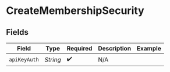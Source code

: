 # CreateMembershipSecurity


## Fields

| Field              | Type               | Required           | Description        | Example            |
| ------------------ | ------------------ | ------------------ | ------------------ | ------------------ |
| `apiKeyAuth`       | *String*           | :heavy_check_mark: | N/A                |                    |